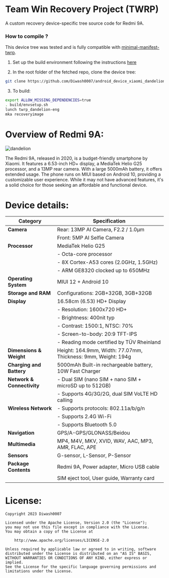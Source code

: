 # Team Win Recovery Project (TWRP)
A custom recovery device-specific tree source code for Redmi 9A.

### How to compile ?
This device tree was tested and is fully compatible with [minimal-manifest-twrp](https://github.com/minimal-manifest-twrp/platform_manifest_twrp_aosp).

1. Set up the build environment following the instructions [here](https://github.com/minimal-manifest-twrp/platform_manifest_twrp_aosp/blob/twrp-12.1/README.md#getting-started)

2. In the root folder of the fetched repo, clone the device tree:

```bash
git clone https://github.com/Diwash0007/android_device_xiaomi_dandelion.git -b android-11 device/xiaomi/dandelion
```

3. To build:

```bash
export ALLOW_MISSING_DEPENDENCIES=true
. build/envsetup.sh
lunch twrp_dandelion-eng
mka recoveryimage
```

# Overview of Redmi 9A:
![dandelion](https://i01.appmifile.com/webfile/globalimg/13/24521DB8-CC5D-6A28-85D2-B8F672404FCA.png "Redmi 9A")

The Redmi 9A, released in 2020, is a budget-friendly smartphone by Xiaomi. It features a 6.53-inch HD+ display, a MediaTek Helio G25 processor, and a 13MP rear camera. With a large 5000mAh battery, it offers extended usage. The phone runs on MIUI based on Android 10, providing a customizable user experience. While it may not have advanced features, it's a solid choice for those seeking an affordable and functional device.

# Device details:
| **Category**               | **Specification**                                           |
|----------------------------|-------------------------------------------------------------|
| **Camera**                 | Rear: 13MP AI Camera, F2.2 / 1.0μm                            |
|                            | Front: 5MP AI Selfie Camera                                   |
| **Processor**              | MediaTek Helio G25                                           |
|                            | - Octa-core processor                                       |
|                            | - 8X Cortex-A53 cores (2.0GHz, 1.5GHz)                       |
|                            | - ARM GE8320 clocked up to 650MHz                           |
| **Operating System**       | MIUI 12 + Android 10                                         |
| **Storage and RAM**        | Configurations: 2GB+32GB, 3GB+32GB                            |
| **Display**                | 16.58cm (6.53) HD+ Display                                   |
|                            | - Resolution: 1600x720 HD+                                  |
|                            | - Brightness: 400nit typ                                     |
|                            | - Contrast: 1500:1, NTSC: 70%                                 |
|                            | - Screen-to-body: 20:9 TFT-IPS                               |
|                            | - Reading mode certified by TÜV Rheinland                    |
| **Dimensions & Weight**    | Height: 164.9mm, Width: 77.07mm, Thickness: 9mm, Weight: 194g |
| **Charging and Battery**   | 5000mAh Built-in rechargeable battery, 10W Fast Charger      |
| **Network & Connectivity** | - Dual SIM (nano SIM + nano SIM + microSD up to 512GB)        |
|                            | - Supports 4G/3G/2G, dual SIM VoLTE HD calling                |
| **Wireless Network**       | - Supports protocols: 802.11a/b/g/n                          |
|                            | - Supports 2.4G Wi-Fi                                        |
|                            | - Supports Bluetooth 5.0                                     |
| **Navigation**             | GPS/A-GPS/GLONASS/Beidou                                      |
| **Multimedia**             | MP4, M4V, MKV, XVID, WAV, AAC, MP3, AMR, FLAC, APE            |
| **Sensors**                | G-sensor, L-Sensor, P-Sensor                                  |
| **Package Contents**       | Redmi 9A, Power adapter, Micro USB cable                      |
|                            | SIM eject tool, User guide, Warranty card                     |

# License:
```
Copyright 2023 Diwash0007

Licensed under the Apache License, Version 2.0 (the "License");
you may not use this file except in compliance with the License.
You may obtain a copy of the License at

    http://www.apache.org/licenses/LICENSE-2.0

Unless required by applicable law or agreed to in writing, software
distributed under the License is distributed on an "AS IS" BASIS,
WITHOUT WARRANTIES OR CONDITIONS OF ANY KIND, either express or implied.
See the License for the specific language governing permissions and
limitations under the License.
```
